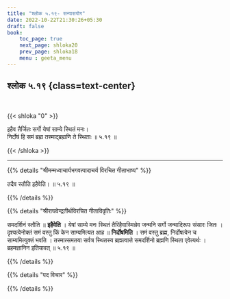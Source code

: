 ```yaml
---
title: "श्लोक ५.१९- सन्यासयोग"
date: 2022-10-22T21:30:26+05:30
draft: false
book:
    toc_page: true
    next_page: shloka20
    prev_page: shloka18
    menu : geeta_menu
---
```




## श्लोक ५.१९ {class=text-center}

<br/>

{{< shloka  "0"  >}}

इहैव तैर्जितः सर्गो येषां साम्ये स्थितं मनः।  
निर्दोषं हि समं ब्रह्म तस्माद्ब्रह्मणि ते स्थिताः ॥ ५.१९ ॥

{{< /shloka >}}

---


{{% details "श्रीमन्मध्वाचार्यभगवत्पादाचर्य विरचित  गीताभाष्य" %}}

तदैव स्तौति इहैवेति। ॥ ५.१९ ॥

{{% /details %}}



{{% details "श्रीराघवेन्द्रतीर्थविरचित गीताविवृतिः" %}}

समदर्शिनं स्तौति ॥ **इहैवेति** । येषां साम्ये मनः 
स्थितं तैरिहैवास्मिन्नेव जन्मनि सर्गो जन्मादिरूपः संसारः जितः । 
दृश्यत्वेनोक्तं समं वस्तु किं केन 
साम्यमित्यत आह ॥ **निर्दोषमिति** । समं वस्तु ब्रह्म, 
निर्दोषत्वेन च साम्यमित्युक्तं भवति । तस्मात्समतया सर्वत्र 
स्थितस्य ब्रह्मत्वात्ते समदर्शिनो
ब्रह्मणि स्थिता एवेत्यर्थः । ब्रहमज्ञानिन इतियावत्‌  ॥ ५.१९ ॥

{{% /details %}}



{{% details "पद विचार" %}}


{{% /details %}}
